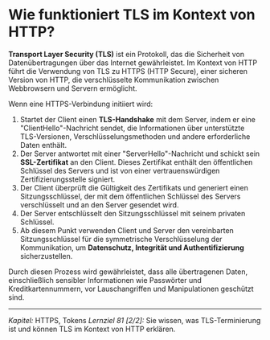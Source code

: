 # Wie funktioniert TLS im Kontext von HTTP?

**Transport Layer Security (TLS)** ist ein Protokoll, das die Sicherheit von Datenübertragungen über das Internet gewährleistet. Im Kontext von HTTP führt die Verwendung von TLS zu HTTPS (HTTP Secure), einer sicheren Version von HTTP, die verschlüsselte Kommunikation zwischen Webbrowsern und Servern ermöglicht.

Wenn eine HTTPS-Verbindung initiiert wird:
  1. Startet der Client einen **TLS-Handshake** mit dem Server, indem er eine "ClientHello"-Nachricht sendet, die Informationen über unterstützte TLS-Versionen, Verschlüsselungsmethoden und andere erforderliche Daten enthält.
  2. Der Server antwortet mit einer "ServerHello"-Nachricht und schickt sein **SSL-Zertifikat** an den Client. Dieses Zertifikat enthält den öffentlichen Schlüssel des Servers und ist von einer vertrauenswürdigen Zertifizierungsstelle signiert.
  3. Der Client überprüft die Gültigkeit des Zertifikats und generiert einen Sitzungsschlüssel, der mit dem öffentlichen Schlüssel des Servers verschlüsselt und an den Server gesendet wird.
  4. Der Server entschlüsselt den Sitzungsschlüssel mit seinem privaten Schlüssel.
  5. Ab diesem Punkt verwenden Client und Server den vereinbarten Sitzungsschlüssel für die symmetrische Verschlüsselung der Kommunikation, um **Datenschutz, Integrität und Authentifizierung** sicherzustellen.

Durch diesen Prozess wird gewährleistet, dass alle übertragenen Daten, einschließlich sensibler Informationen wie Passwörter und Kreditkartennummern, vor Lauschangriffen und Manipulationen geschützt sind.

---

_Kapitel:_ HTTPS, Tokens
_Lernziel 81 \[2/2\]:_ Sie wissen, was TLS-Terminierung ist und können TLS im Kontext von HTTP erklären.
